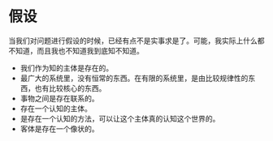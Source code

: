 # 假设

当我们对问题进行假设的时候，已经有点不是实事求是了。可能，我实际上什么都不知道，而且我也不知道我到底知不知道。



- 我们作为知的主体是存在的。
- 最广大的系统里，没有恒常的东西。在有限的系统里，是由比较规律性的东西，也有比较核心的东西。
- 事物之间是存在联系的。
- 存在一个认知的主体。
- 是存在一个认知的方法，可以让这个主体真的认知这个世界的。
- 客体是存在一个像状的。